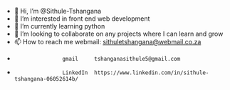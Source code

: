 - 👋 Hi, I’m @Sithule-Tshangana
- 👀 I’m interested in front end web development
- 🌱 I’m currently learning python
- 💞️ I’m looking to collaborate on any projects where I can learn and grow
- 📫 How to reach me webmail: sithuletshangana@webmail.co.za
-                    gmail     tshanganasithule5@gmail.com
-                    LinkedIn  https://www.linkedin.com/in/sithule-tshangana-06052614b/

<!---
Sithule-Tshangana/Sithule-Tshangana is a ✨ special ✨ repository because its `README.md` (this file) appears on your GitHub profile.
You can click the Preview link to take a look at your changes.
--->
